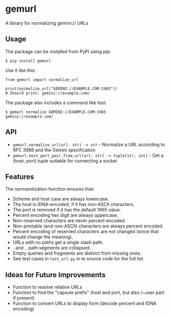 # gemurl

A library for normalizing gemini:// URLs

## Usage

The package can be installed from PyPI using pip:

    $ pip install gemurl

Use it like this:

    from gemurl import normalize_url

    print(normalize_url("GEMINI://EXAMPLE.COM:1965"))
    # Should print: gemini://example.com/

The package also includes a command like tool:

    $ gemurl normalize GEMINI://EXAMPLE.COM:1965
    gemini://example.com/

## API

* `gemurl.normalize_url(url: str) -> str` - Normalize a URL according to RFC 3986 and the Gemini specification
* `gemurl.host_port_pair_from_url(url: str) -> tuple[str, int]` - Get a (host, port) tuple suitable for connecting a socket

## Features

The normamlization function ensures that:

* Scheme and host case are always lowercase.
* The host is IDNA-encoded, if it has non-ASCII characters.
* The port is removed if it has the default 1965 value.
* Percent encoding hex digit are always uppercase.
* Non-reserved characters are never percent encoded.
* Non-printable (and non-ASCII) characters are always percent encoded.
* Percent encoding of reserved characters are not changed (since that would change the meaning).
* URLs with no paths get a single slash path.
* . and .. path segments are collapsed.
* Empty queries and fragments are distinct from missing ones.
* See test cases in `test_url.py` in te source code for the full list.


## Ideas for Future Improvements

* Function to resolve relative URLs
* Function to find the "capsule prefix" (host and port, but also /~user part if present)
* Function to convert URLs to display form (decode percent and IDNA encoding)